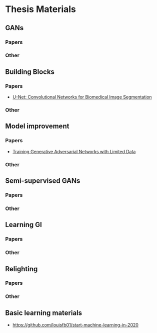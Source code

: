 # Thesis Materials

## GANs
### Papers
### Other

## Building Blocks
### Papers
- [U-Net: Convolutional Networks for Biomedical Image Segmentation](https://arxiv.org/pdf/1505.04597v1.pdf)
### Other

## Model improvement
### Papers
- [Training Generative Adversarial Networks with Limited Data](https://arxiv.org/pdf/2006.06676.pdf)
### Other

## Semi-supervised GANs
### Papers
### Other

## Learning GI
### Papers
### Other

## Relighting
### Papers
### Other


## Basic learning materials
- https://github.com/louisfb01/start-machine-learning-in-2020
